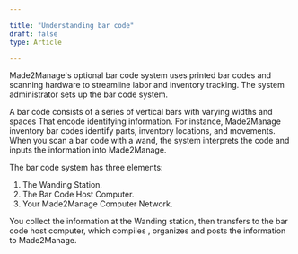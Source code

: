 ```yaml
---

title: "Understanding bar code"
draft: false
type: Article

---
```


Made2Manage's optional bar code system uses printed bar codes and scanning hardware to streamline labor and inventory tracking.
The system administrator sets up the bar code system. 

A bar code consists of a series of vertical bars with varying widths and spaces That encode identifying information. For instance, Made2Manage inventory bar codes identify parts, inventory locations, and movements. When you scan a bar code with a wand, the system interprets the code and inputs the information into Made2Manage.

The bar code system has three elements:
1.	The Wanding Station.
2.	The Bar Code Host Computer.
3.	Your Made2Manage Computer Network.

 You collect the information at the Wanding station, then transfers to the bar code host computer, which compiles , organizes and posts the information to Made2Manage.


​